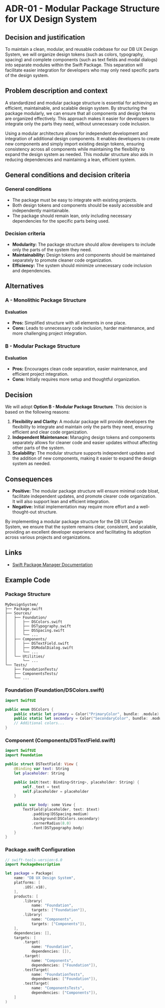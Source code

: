 # ADR-01 - Modular Package Structure for UX Design System

## Decision and justification
To maintain a clean, modular, and reusable codebase for our DB UX Design System, we will organize design tokens (such as colors, typography, spacing) and complete components (such as text fields and modal dialogs) into separate modules within the Swift Package. This separation will facilitate easier integration for developers who may only need specific parts of the design system.

## Problem description and context
A standardized and modular package structure is essential for achieving an efficient, maintainable, and scalable design system. By structuring the package modularly, we can ensure that all components and design tokens are organized effectively. This approach makes it easier for developers to integrate only the parts they need, without unnecessary code inclusion.

Using a modular architecture allows for independent development and integration of additional design components. It enables developers to create new components and simply import existing design tokens, ensuring consistency across all components while maintaining the flexibility to expand the design system as needed. This modular structure also aids in reducing dependencies and maintaining a lean, efficient system.

## General conditions and decision criteria

### General conditions
- The package must be easy to integrate with existing projects.
- Both design tokens and components should be easily accessible and independently maintainable.
- The package should remain lean, only including necessary dependencies for the specific parts being used.

### Decision criteria
- **Modularity:** The package structure should allow developers to include only the parts of the system they need.
- **Maintainability:** Design tokens and components should be maintained separately to promote cleaner code organization.
- **Efficiency:** The system should minimize unnecessary code inclusion and dependencies.

## Alternatives

### A - Monolithic Package Structure

#### Evaluation
- **Pros:** Simplified structure with all elements in one place.
- **Cons:** Leads to unnecessary code inclusion, harder maintenance, and more challenging project integration.

### B - Modular Package Structure

#### Evaluation
- **Pros:** Encourages clean code separation, easier maintenance, and efficient project integration.
- **Cons:** Initially requires more setup and thoughtful organization.

## Decision
We will adopt **Option B - Modular Package Structure**. This decision is based on the following reasons:

1. **Flexibility and Clarity:** A modular package will provide developers the flexibility to integrate and maintain only the parts they need, ensuring efficient and clear code organization.
2. **Independent Maintenance:** Managing design tokens and components separately allows for cleaner code and easier updates without affecting other parts of the system.
3. **Scalability:** The modular structure supports independent updates and the addition of new components, making it easier to expand the design system as needed.

## Consequences
- **Positive:** The modular package structure will ensure minimal code bloat, facilitate independent updates, and promote clearer code organization. It will also support lean and efficient integration.
- **Negative:** Initial implementation may require more effort and a well-thought-out structure.

By implementing a modular package structure for the DB UX Design System, we ensure that the system remains clear, consistent, and scalable, providing an excellent developer experience and facilitating its adoption across various projects and organizations.

## Links
- [Swift Package Manager Documentation](https://swift.org/package-manager/)

## Example Code

### Package Structure
```
MyDesignSystem/
├── Package.swift
├── Sources/
│   ├── Foundation/
│   │   ├── DSColors.swift
│   │   ├── DSTypography.swift
│   │   ├── DSSpacing.swift
│   │   └── ...
│   ├── Components/
│   │   ├── DSTextField.swift
│   │   ├── DSModalDialog.swift
│   │   └── ...
│   └── Utilities/
│       └── ...
└── Tests/
    ├── FoundationTests/
    ├── ComponentsTests/
    └── ...
```

### Foundation (Foundation/DSColors.swift)
```swift
import SwiftUI

public enum DSColors {
    public static let primary = Color("PrimaryColor", bundle: .module)
    public static let secondary = Color("SecondaryColor", bundle: .module)
    // Additional colors...
}
```

### Component (Components/DSTextField.swift)
```swift
import SwiftUI
import Foundation

public struct DSTextField: View {
    @Binding var text: String
    let placeholder: String

    public init(text: Binding<String>, placeholder: String) {
        self._text = text
        self.placeholder = placeholder
    }

    public var body: some View {
        TextField(placeholder, text: $text)
            .padding(DSSpacing.medium)
            .background(DSColors.secondary)
            .cornerRadius(8.0)
            .font(DSTypography.body)
    }
}
```

### Package.swift Configuration
```swift
// swift-tools-version:6.0
import PackageDescription

let package = Package(
    name: "DB UX Design System",
    platforms: [
        .iOS(.v18),
    ],
    products: [
        .library(
            name: "Foundation",
            targets: ["Foundation"]),
        .library(
            name: "Components",
            targets: ["Components"]),
    ],
    dependencies: [],
    targets: [
        .target(
            name: "Foundation",
            dependencies: []),
        .target(
            name: "Components",
            dependencies: ["Foundation"]),
        .testTarget(
            name: "FoundationTests",
            dependencies: ["Foundation"]),
        .testTarget(
            name: "ComponentsTests",
            dependencies: ["Components"]),
    ]
)
```
